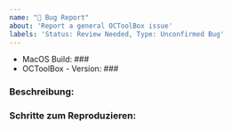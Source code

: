 ```yaml
---
name: "🐛 Bug Report"
about: 'Report a general OCToolBox issue'
labels: 'Status: Review Needed, Type: Unconfirmed Bug'
---
```


- MacOS Build: ### 
- OCToolBox - Version: ###


### Beschreibung:
<!-- Beschreiben Sie das aufgetretene Problem und was stattdessen eigentlich passieren sollte, so detailliert wie möglich-->

### Schritte zum Reproduzieren:
<!-- (Beschreiben Sie hier die Schritte zum Reproduzieren des Problems) -->
